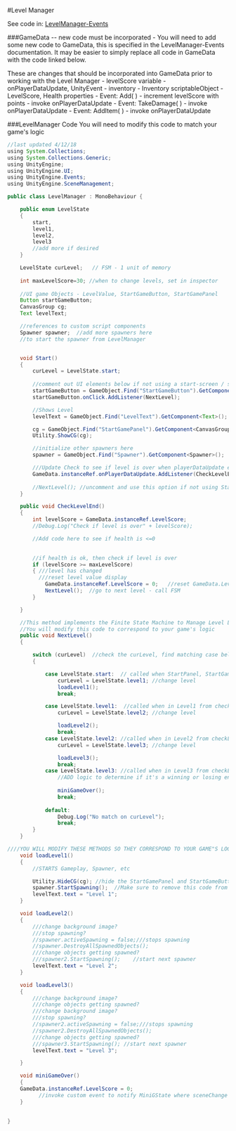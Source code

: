 #Level Manager


See code in: [LevelManager-Events](/level-manager-in-class.md)

###GameData -- new code must be incorporated -
You will need to add some new code to GameData, this is specified in the LevelManager-Events documentation.  It may be easier to simply replace all code in GameData with the code linked below.

These are changes that should be incorporated into GameData prior to working with the Level Manager
    - levelScore variable
    - onPlayerDataUpdate, UnityEvent
    - inventory - Inventory scriptableObject
    - LevelScore, Health properties
    - Event: Add( )
        - increment levelScore with points
        - invoke onPlayerDataUpdate
    - Event: TakeDamage( )
        - invoke onPlayerDataUpdate
    - Event: AddItem( )
        - invoke onPlayerDataUpdate

###LevelManager Code 
You will need to modify this code to match your game's logic


```java
//last updated 4/12/18 
using System.Collections;
using System.Collections.Generic;
using UnityEngine;
using UnityEngine.UI;
using UnityEngine.Events;
using UnityEngine.SceneManagement;

public class LevelManager : MonoBehaviour {

    public enum LevelState
    {
        start,
        level1,
        level2,
        level3
        //add more if desired
    }

    LevelState curLevel;   // FSM - 1 unit of memory
   
    int maxLevelScore=30; //when to change levels, set in inspector
    
    //UI game Objects - LevelValue, StartGameButton, StartGamePanel
    Button startGameButton;
    CanvasGroup cg;
    Text levelText;

    //references to custom script components
    Spawner spawner;  //add more spawners here
    //to start the spawner from LevelManager


    void Start()
    {
        curLevel = LevelState.start;
   
        //comment out UI elements below if not using a start-screen / start-button
        startGameButton = GameObject.Find("StartGameButton").GetComponent<Button>();
        startGameButton.onClick.AddListener(NextLevel);

        //Shows Level
        levelText = GameObject.Find("LevelText").GetComponent<Text>();

        cg = GameObject.Find("StartGamePanel").GetComponent<CanvasGroup>();
        Utility.ShowCG(cg);

        //initialize other spawners here
        spawner = GameObject.Find("Spawner").GetComponent<Spawner>();

        ///Update Check to see if level is over when playerDataUpdate event happens
        GameData.instanceRef.onPlayerDataUpdate.AddListener(CheckLevelEnd);
        
        //NextLevel(); //uncomment and use this option if not using StartGamePanel and StartGameButton to start the gameplay.
    }

    public void CheckLevelEnd()
    {
        int levelScore = GameData.instanceRef.LevelScore;
        //Debug.Log("Check if level is over" + levelScore);

        //Add code here to see if health is <=0
        

        //if health is ok, then check if level is over
        if (levelScore >= maxLevelScore)
        { ///level has changed
          ///reset level value display
            GameData.instanceRef.LevelScore = 0;   //reset GameData.LevelScore
            NextLevel();  //go to next level - call FSM
        }

    }

    //This method implements the Finite State Machine to Manage Level Logic. 
    //You will modify this code to correspond to your game's logic
    public void NextLevel()
    {

        switch (curLevel)  //check the curLevel, find matching case below
        {

            case LevelState.start:  // called when StartPanel, StartGameButton is clicked
                curLevel = LevelState.level1; //change level
                loadLevel1();
                break;

            case LevelState.level1:  //called when in Level1 from checkLevelEnd( ) 
                curLevel = LevelState.level2; //change level

                loadLevel2();
                break;
            case LevelState.level2: //called when in Level2 from checkLevelEnd( ) 
                curLevel = LevelState.level3; //change level

                loadLevel3();
                break;
            case LevelState.level3: //called when in Level3 from checkLevelEnd( ) 
                //ADD logic to determine if it's a winning or losing ending
                
                miniGameOver();
                break;
            
            default:
                Debug.Log("No match on curLevel");
                break;
        }
    }

////YOU WILL MODIFY THESE METHODS SO THEY CORRESPOND TO YOUR GAME"S LOGIC
    void loadLevel1()
    {
        //STARTS Gameplay, Spawner, etc

        Utility.HideCG(cg); //hide the StartGamePanel and StartGameButton
        spawner.StartSpawning();  //Make sure to remove this code from Start in the spawner script
        levelText.text = "Level 1";
    }

    void loadLevel2()
    {
        ///change background image?
        ///stop spawning?
        //spawner.activeSpawning = false;///stops spawning
        //spawner.DestroyAllSpawnedObjects();
        ///change objects getting spawned?
        ///spawner2.StartSpawning();    //start next spawner 
        levelText.text = "Level 2";
    }

    void loadLevel3()
    {
        ///change background image?
        ///change objects getting spawned?
        ///change background image?
        ///stop spawning?
        //spawner2.activeSpawning = false;///stops spawning
        //spawner2.DestroyAllSpawnedObjects();
        ///change objects getting spawned?
        ///spawner3.StartSpawning(); //start next spawner
        levelText.text = "Level 3";

    }

    void miniGameOver()
    {
    GameData.instanceRef.LevelScore = 0;
          //invoke custom event to notify MiniGState where sceneChange logic an be executed.  
    }

	
}

```

